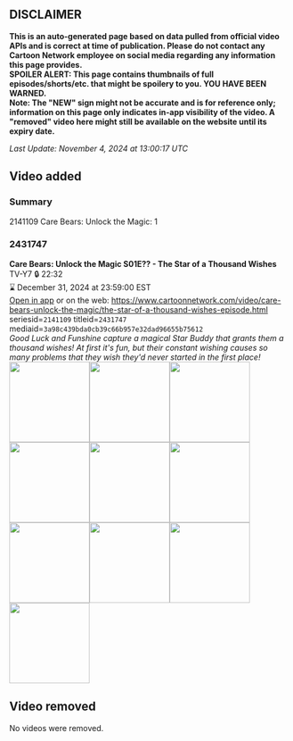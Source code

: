 ## DISCLAIMER
**This is an auto-generated page based on data pulled from official video APIs and is correct at time of publication. Please do not contact any Cartoon Network employee on social media regarding any information this page provides.**  
**SPOILER ALERT: This page contains thumbnails of full episodes/shorts/etc. that might be spoilery to you. YOU HAVE BEEN WARNED.**  
**Note: The "NEW" sign might not be accurate and is for reference only; information on this page only indicates in-app visibility of the video. A "removed" video here might still be available on the website until its expiry date.**  

_Last Update: November 4, 2024 at 13:00:17 UTC_
## Video added
### Summary
2141109 Care Bears: Unlock the Magic: 1  
### 2431747
**Care Bears: Unlock the Magic S01E?? - The Star of a Thousand Wishes**  
TV-Y7 🔒 22:32  
⌛ December 31, 2024 at 23:59:00 EST  
[Open in app](https://cnvideo.sercomkc.org/redirector.html?type=cnapp&seriesid=1000000000093702&titleid=2431747&mediaid=3a98c439bda0cb39c66b957e32dad96655b75612) or on the web: https://www.cartoonnetwork.com/video/care-bears-unlock-the-magic/the-star-of-a-thousand-wishes-episode.html  
seriesid=`2141109` titleid=`2431747` mediaid=`3a98c439bda0cb39c66b957e32dad96655b75612`  
_Good Luck and Funshine capture a magical Star Buddy that grants them a thousand wishes! At first it's fun, but their constant wishing causes so many problems that they wish they'd never started in the first place!_  
<a href="https://s3.amazonaws.com/cartoonorchestrator/2431747_001_1280x720.jpg"><img src="https://s3.amazonaws.com/cartoonorchestrator/2431747_001_640x360.jpg" height="144px" /></a><a href="https://s3.amazonaws.com/cartoonorchestrator/2431747_002_1280x720.jpg"><img src="https://s3.amazonaws.com/cartoonorchestrator/2431747_002_640x360.jpg" height="144px" /></a><a href="https://s3.amazonaws.com/cartoonorchestrator/2431747_003_1280x720.jpg"><img src="https://s3.amazonaws.com/cartoonorchestrator/2431747_003_640x360.jpg" height="144px" /></a><a href="https://s3.amazonaws.com/cartoonorchestrator/2431747_004_1280x720.jpg"><img src="https://s3.amazonaws.com/cartoonorchestrator/2431747_004_640x360.jpg" height="144px" /></a><a href="https://s3.amazonaws.com/cartoonorchestrator/2431747_005_1280x720.jpg"><img src="https://s3.amazonaws.com/cartoonorchestrator/2431747_005_640x360.jpg" height="144px" /></a><a href="https://s3.amazonaws.com/cartoonorchestrator/2431747_006_1280x720.jpg"><img src="https://s3.amazonaws.com/cartoonorchestrator/2431747_006_640x360.jpg" height="144px" /></a><a href="https://s3.amazonaws.com/cartoonorchestrator/2431747_007_1280x720.jpg"><img src="https://s3.amazonaws.com/cartoonorchestrator/2431747_007_640x360.jpg" height="144px" /></a><a href="https://s3.amazonaws.com/cartoonorchestrator/2431747_008_1280x720.jpg"><img src="https://s3.amazonaws.com/cartoonorchestrator/2431747_008_640x360.jpg" height="144px" /></a><a href="https://s3.amazonaws.com/cartoonorchestrator/2431747_009_1280x720.jpg"><img src="https://s3.amazonaws.com/cartoonorchestrator/2431747_009_640x360.jpg" height="144px" /></a><a href="https://s3.amazonaws.com/cartoonorchestrator/2431747_010_1280x720.jpg"><img src="https://s3.amazonaws.com/cartoonorchestrator/2431747_010_640x360.jpg" height="144px" /></a>
## Video removed
No videos were removed.  
